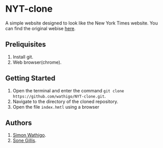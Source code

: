 # NYT-clone
A simple website designed to look like the New York Times website. You can find the original webise [here](https://wathigo.github.io/NYT-clone/).

## Preliquisites
1. Install git.
2. Web browser(chrome).

## Getting Started
1. Open the terminal and enter the command `git clone https://github.com/wathigo/NYT-clone.git`.
2. Navigate to the directory of the cloned repository.
3. Open the file `index.hmtl` using a browser

## Authors
1. [Simon Wathigo](https://github.com/wathigo).
2. [Sone Gillis](https://github.com/sonegillis).
